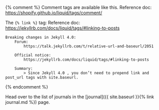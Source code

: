 
{% comment %} 
Comment tags are available like this.
    Reference doc:
        https://shopify.github.io/liquid/tags/comment/

The `{% link %}` tag:
    Reference doc:
        https://jekyllrb.com/docs/liquid/tags/#linking-to-posts

    Breaking changes in Jekyll 4.0:
        Forum:
            https://talk.jekyllrb.com/t/relative-url-and-baseurl/2051

        Official notice:
            https://jekyllrb.com/docs/liquid/tags/#linking-to-posts

        Summary:
            > Since Jekyll 4.0 , you don’t need to prepend link and post_url tags with site.baseurl.

{% endcomment %}

Head over to the list of journals in the [journal]({{ site.baseurl }}{% link journal.md %}) page.
